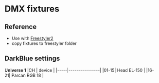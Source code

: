 # DMX fixtures

## Reference

- Use with [Freestyler2](https://www.freestylerdmx.be/)
- copy fixtures to freestyler folder

## DarkBlue settings

**Universe 1**
|CH   | device         |
|-----|----------------|
|01-15| Head EL-150    |
|16-21| Parcan RGB 18  |